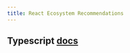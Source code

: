```yaml
---
title: React Ecosystem Recommendations
---
```


## Typescript [docs](https://www.typescriptlang.org/)
